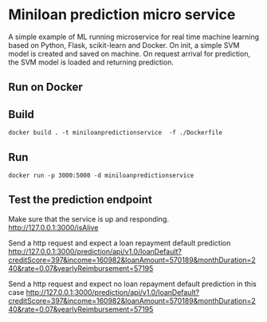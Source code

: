 # Miniloan prediction micro service

A simple example of ML running microservice for real time machine learning based on Python, Flask, scikit-learn and Docker.
On init, a simple SVM model is created and saved on machine. On request arrival for prediction, the SVM model is loaded and returning prediction.    


## Run on Docker

## Build
```console
docker build . -t miniloanpredictionservice  -f ./Dockerfile
```
## Run
```console
docker run -p 3000:5000 -d miniloanpredictionservice 
```
## Test the prediction endpoint
Make sure that the service is up and responding.
http://127.0.0.1:3000/isAlive  

Send a http request and expect a loan repayment default prediction 
http://127.0.0.1:3000/prediction/api/v1.0/loanDefault?creditScore=397&income=160982&loanAmount=570189&monthDuration=240&rate=0.07&yearlyReimbursement=57195

Send a http request and expect no loan repayment default prediction in this case
http://127.0.0.1:3000/prediction/api/v1.0/loanDefault?creditScore=397&income=160982&loanAmount=570189&monthDuration=240&rate=0.07&yearlyReimbursement=57195
